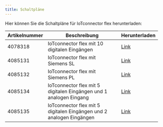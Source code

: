 ```yaml
---
title: Schaltpläne
---
```


Hier können Sie die Schaltpläne für IoTconnector flex herunterladen:

| Artikelnummer | Beschreibung                                                         | Herunterladen                                                     |
| ------------- | -------------------------------------------------------------------- | ----------------------------------------------------------------- |
| 4078318       | IoTconnector flex mit 10 digitalen Eingängen                         | [Link](/pdf/IOT-CONNECTOR_FLEX_ADD-ON_4078318_A_-01_de_Final.pdf) |
| 4085131       | IoTconnector flex mit Siemens SL                                     | [Link](/pdf/IOT-CONNECTOR_FLEX_ADD-ON_4085131_A_-01_de_Final.pdf) |
| 4085132       | IoTconnector flex mit Siemens PL                                     | [Link](/pdf/IOT-CONNECTOR_FLEX_ADD-ON_4085132_A_-01_de_Final.pdf) |
| 4085134       | IoTconnector flex mit 5 digitalen Eingängen und 1 analogen Eingang   | [Link](/pdf/IOT-CONNECTOR_FLEX_ADD-ON_4085134_A_-01_de_Final.pdf) |
| 4085135       | IoTconnector flex mit 5 digitalen Eingängen und 2 analogen Eingängen | [Link](/pdf/IOT-CONNECTOR_FLEX_ADD-ON_4085135_A_-01_de_Final.pdf) |
